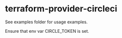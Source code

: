 # terraform-provider-circleci

See examples folder for usage examples.

Ensure that env var CIRCLE_TOKEN is set.